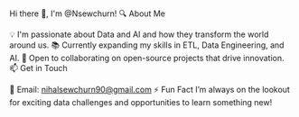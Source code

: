 Hi there 👋, I'm @Nsewchurn!
🔍 About Me

💡 I'm passionate about Data and AI and how they transform the world around us.
📚 Currently expanding my skills in ETL, Data Engineering, and AI.
🤝 Open to collaborating on open-source projects that drive innovation.
📫 Get in Touch

📧 Email: nihalsewchurn90@gmail.com
⚡ Fun Fact
I’m always on the lookout for exciting data challenges and opportunities to learn something new!

<!---
Nsewchurn/Nsewchurn is a ✨ special ✨ repository because its `README.md` (this file) appears on your GitHub profile.
You can click the Preview link to take a look at your changes.
--->
